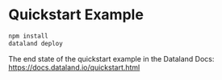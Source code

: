 # Quickstart Example

```sh
npm install
dataland deploy
```

The end state of the quickstart example in the Dataland Docs:
<https://docs.dataland.io/quickstart.html>
